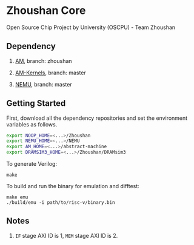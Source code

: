 # Zhoushan Core

Open Source Chip Project by University (OSCPU) - Team Zhoushan

## Dependency

1. [AM](https://github.com/OSCPU-Zhoushan/abstract-machine), branch: zhoushan

1. [AM-Kernels](https://github.com/NJU-ProjectN/am-kernels), branch: master

1. [NEMU](https://github.com/OpenXiangShan/NEMU), branch: master

## Getting Started

First, download all the dependency repositories and set the environment variables as follows.

```bash
export NOOP_HOME=<...>/Zhoushan
export NEMU_HOME=<...>/NEMU
export AM_HOME=<...>/abstract-machine
export DRAMSIM3_HOME=<...>/Zhoushan/DRAMsim3
```

To generate Verilog:

```
make
```

To build and run the binary for emulation and difftest:

```
make emu
./build/emu -i path/to/risc-v/binary.bin
```

## Notes

1. `IF` stage AXI ID is 1, `MEM` stage AXI ID is 2.
